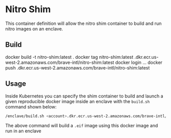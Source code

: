 # Nitro Shim

This container definition will allow the nitro shim container to build
and run nitro images on an enclave.

## Build

docker build -t nitro-shim:latest .
docker tag nitro-shim:latest <account>.dkr.ecr.us-west-2.amazonaws.com/brave-intl/nitro-shim:latest
docker login ...
docker push <account>.dkr.ecr.us-west-2.amazonaws.com/brave-intl/nitro-shim:latest

## Usage

Inside Kubernetes you can specify the shim container to build and launch a given reproducible docker
image inside an enclave with the `build.sh` command shown below:

```bash
/enclave/build.sh <account>.dkr.ecr.us-west-2.amazonaws.com/brave-intl/bat-go/master:repro-<tag> run
```

The above command will build a `.eif` image using this docker image and run in an enclave
